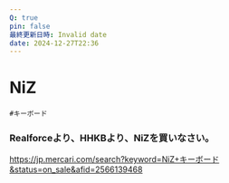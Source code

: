 ```yaml
---
Q: true
pin: false
最終更新日時: Invalid date
date: 2024-12-27T22:36
---
```

# NiZ

`#キーボード`

### Realforceより、HHKBより、NiZを買いなさい。

https://jp.mercari.com/search?keyword=NiZ+キーボード&status=on_sale&afid=2566139468
